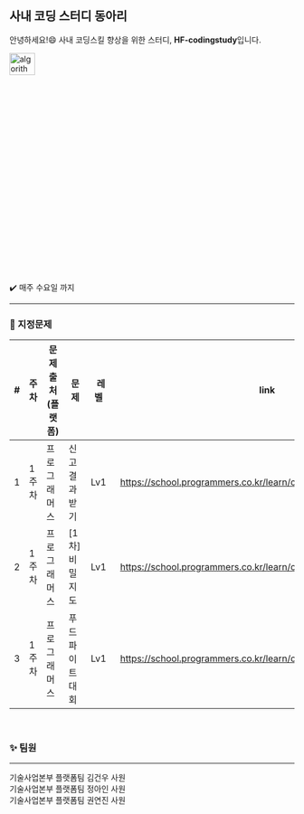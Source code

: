 ## 사내 코딩 스터디 동아리
안녕하세요!:smile: 사내 코딩스킬 향상을 위한 스터디, **HF-codingstudy**입니다.


<img src="https://user-images.githubusercontent.com/75151693/206977896-fcfbce77-6b00-44cb-9aee-37ef6575ddec.png" width="30%" height="10%" title="에스파" alt="algorithm"></img>             

:heavy_check_mark: 매주 수요일 까지

***

### :pushpin: 지정문제


| # | 주차 | 문제 출처(플랫폼) | 문제 | 레벨&nbsp;&nbsp; | link |
|---|---|---|---|---|---|
| 1 | 1주차 | 프로그래머스&nbsp;&nbsp; | 신고 결과 받기&nbsp;&nbsp; | Lv1&nbsp;&nbsp;| https://school.programmers.co.kr/learn/courses/30/lessons/92334 |
| 2 | 1주차 | 프로그래머스&nbsp;&nbsp; | [1차] 비밀지도&nbsp;&nbsp; | Lv1&nbsp;&nbsp; | https://school.programmers.co.kr/learn/courses/30/lessons/17681 |
| 3 | 1주차 | 프로그래머스&nbsp;&nbsp; | 푸드 파이트 대회&nbsp;&nbsp; | Lv1&nbsp;&nbsp; | https://school.programmers.co.kr/learn/courses/30/lessons/134240 |

</br>   

### :sparkles: 팀원
***


기술사업본부 플랫폼팀 김건우 사원   
기술사업본부 플랫폼팀 정아인 사원   
기술사업본부 플랫폼팀 권연진 사원
